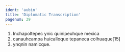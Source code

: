 ```yaml
---
ident: 'aubin'
title: 'Diplomatic Transcription'
pagenum: 39
---
```

1.    Inchapoltepec ynic quinipeuhque mexica
2.    canauhcampa huicalloque tepaneca colhuaque[15]
3.	ynqnin namicque.

